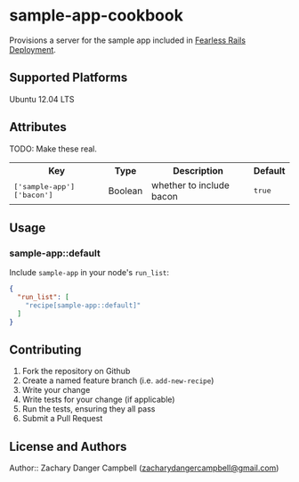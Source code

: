 # sample-app-cookbook

Provisions a server for the sample app included in [Fearless Rails Deployment](https://fearlessrailsdeployment.com).

## Supported Platforms

Ubuntu 12.04 LTS

## Attributes

TODO: Make these real.

<table>
  <tr>
    <th>Key</th>
    <th>Type</th>
    <th>Description</th>
    <th>Default</th>
  </tr>
  <tr>
    <td><tt>['sample-app']['bacon']</tt></td>
    <td>Boolean</td>
    <td>whether to include bacon</td>
    <td><tt>true</tt></td>
  </tr>
</table>

## Usage

### sample-app::default

Include `sample-app` in your node's `run_list`:

```json
{
  "run_list": [
    "recipe[sample-app::default]"
  ]
}
```

## Contributing

1. Fork the repository on Github
2. Create a named feature branch (i.e. `add-new-recipe`)
3. Write your change
4. Write tests for your change (if applicable)
5. Run the tests, ensuring they all pass
6. Submit a Pull Request

## License and Authors

Author:: Zachary Danger Campbell (<zacharydangercampbell@gmail.com>)
